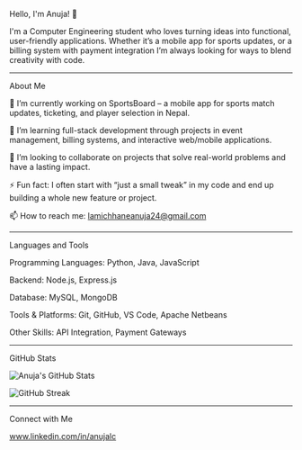 Hello, I'm Anuja! 👋

I'm a Computer Engineering student who loves turning ideas into functional, user-friendly applications. Whether it’s a mobile app for sports updates, or a billing system with payment integration I’m always looking for ways to blend creativity with code.

------------------------------------------------------------------------------------------------------------------------------------------------------------------------------------------------------------------------------------------------------------------------------

About Me

🔭 I’m currently working on SportsBoard – a mobile app for sports match updates, ticketing, and player selection in Nepal.

🌱 I’m learning full-stack development through projects in event management, billing systems, and interactive web/mobile applications.

👯 I’m looking to collaborate on projects that solve real-world problems and have a lasting impact.

⚡ Fun fact: I often start with “just a small tweak” in my code and end up building a whole new feature or project.

📫 How to reach me: lamichhaneanuja24@gmail.com

------------------------------------------------------------------------------------------------------------------------------------------------------------------------------------------------------------------------------------------------------------------------------

Languages and Tools

Programming Languages: Python, Java, JavaScript

Backend: Node.js, Express.js

Database: MySQL, MongoDB

Tools & Platforms: Git, GitHub, VS Code, Apache Netbeans

Other Skills: API Integration, Payment Gateways

------------------------------------------------------------------------------------------------------------------------------------------------------------------------------------------------------------------------------------------------------------------------------

GitHub Stats

![Anuja's GitHub Stats](https://github-readme-stats.vercel.app/api?username=AnujaLamichhane&show_icons=true&theme=gruvbox)

![GitHub Streak](https://github-readme-streak-stats.herokuapp.com/?user=AnujaLamichhane&theme=gruvbox)

------------------------------------------------------------------------------------------------------------------------------------------------------------------------------------------------------------------------------------------------------------------------------

Connect with Me

www.linkedin.com/in/anujalc
